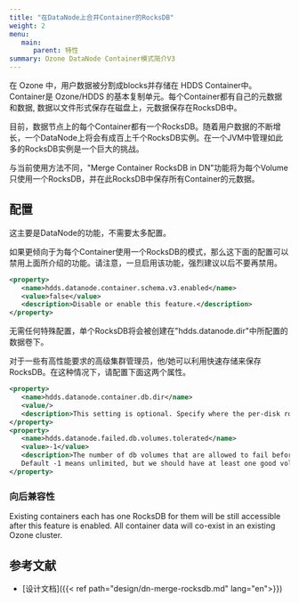 ```yaml
---
title: "在DataNode上合并Container的RocksDB"
weight: 2
menu:
   main:
      parent: 特性
summary: Ozone DataNode Container模式简介V3
---
```

<!---
  Licensed to the Apache Software Foundation (ASF) under one or more
  contributor license agreements.  See the NOTICE file distributed with
  this work for additional information regarding copyright ownership.
  The ASF licenses this file to You under the Apache License, Version 2.0
  (the "License"); you may not use this file except in compliance with
  the License.  You may obtain a copy of the License at

      http://www.apache.org/licenses/LICENSE-2.0

  Unless required by applicable law or agreed to in writing, software
  distributed under the License is distributed on an "AS IS" BASIS,
  WITHOUT WARRANTIES OR CONDITIONS OF ANY KIND, either express or implied.
  See the License for the specific language governing permissions and
  limitations under the License.
-->

在 Ozone 中，用户数据被分割成blocks并存储在 HDDS Container中。Container是 Ozone/HDDS 的基本复制单元。每个Container都有自己的元数据和数据, 数据以文件形式保存在磁盘上，元数据保存在RocksDB中。

目前，数据节点上的每个Container都有一个RocksDB。随着用户数据的不断增长，一个DataNode上将会有成百上千个RocksDB实例。在一个JVM中管理如此多的RocksDB实例是一个巨大的挑战。

与当前使用方法不同，"Merge Container RocksDB in DN"功能将为每个Volume只使用一个RocksDB，并在此RocksDB中保存所有Container的元数据。
  
## 配置

这主要是DataNode的功能，不需要太多配置。

如果更倾向于为每个Container使用一个RocksDB的模式，那么这下面的配置可以禁用上面所介绍的功能。请注意，一旦启用该功能，强烈建议以后不要再禁用。

```XML
<property>
   <name>hdds.datanode.container.schema.v3.enabled</name>
   <value>false</value>
   <description>Disable or enable this feature.</description>
</property>
```
 
无需任何特殊配置，单个RocksDB将会被创建在"hdds.datanode.dir"中所配置的数据卷下。

对于一些有高性能要求的高级集群管理员，他/她可以利用快速存储来保存RocksDB。在这种情况下，请配置下面这两个属性。

```XML
<property>
   <name>hdds.datanode.container.db.dir</name>
   <value/>
   <description>This setting is optional. Specify where the per-disk rocksdb instances will be stored.</description>
</property>
<property>
   <name>hdds.datanode.failed.db.volumes.tolerated</name>
   <value>-1</value>
   <description>The number of db volumes that are allowed to fail before a datanode stops offering service.
   Default -1 means unlimited, but we should have at least one good volume left.</description>
</property>
```

### 向后兼容性 

Existing containers each has one RocksDB for them will be still accessible after this feature is enabled. All container data will co-exist in an existing Ozone cluster.

## 参考文献

 * [设计文档]({{< ref path="design/dn-merge-rocksdb.md" lang="en">}})